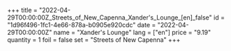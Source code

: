 +++
title = "2022-04-29T00:00:00Z_Streets_of_New_Capenna_Xander's_Lounge_[en]_false"
id = "1d96f496-1fc1-4e66-878a-b0905e920cdc"
date = "2022-04-29T00:00:00Z"
name = "Xander's Lounge"
lang = ["en"]
price = "9.19"
quantity = 1
foil = false
set = "Streets of New Capenna"
+++
